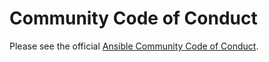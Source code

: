 # Community Code of Conduct

Please see the official [Ansible Community Code of Conduct](http://docs.ansible.com/ansible/devel/community.html#community-code-of-conduct).
